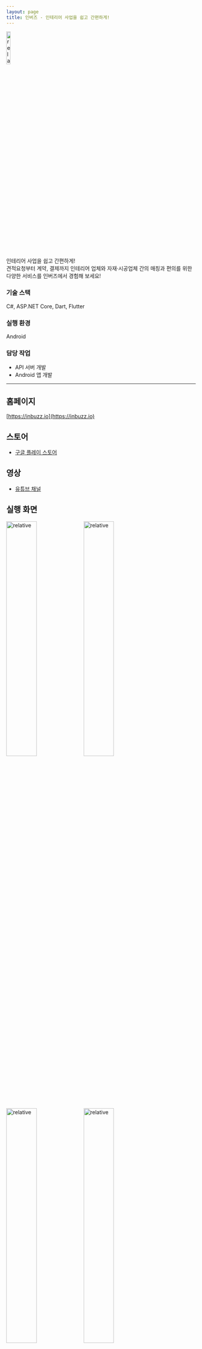 ```yaml
---
layout: page
title: 인버즈 - 인테리어 사업을 쉽고 간편하게!
---
```


<img src='{{ "/assets/images/app/inbuzz/icon.png" | relative_url }}' alt='relative' width="15%" height="15%">

인테리어 사업을 쉽고 간편하게!  
견적요청부터 계약, 결제까지 인테리어 업체와 자재·시공업체 간의 매칭과 편의를 위한 다양한 서비스를 인버즈에서 경험해 보세요!  

### 기술 스택
C#, ASP.NET Core, Dart, Flutter

### 실행 환경
Android  

### 담당 작업
* API 서버 개발
* Android 앱 개발

---

## 홈페이지
[https://inbuzz.io](https://inbuzz.io)  

## 스토어
* [구글 플레이 스토어](https://play.google.com/store/apps/details?id=com.twowhy.inbuzz)

## 영상
* [유튜브 채널](https://www.youtube.com/channel/UCeLNWlj8xMmgV435yJSAT4w)  

## 실행 화면
<img src='{{ "/assets/images/app/inbuzz/1.jpg" | relative_url }}' alt='relative' width="40%">
<img src='{{ "/assets/images/app/inbuzz/2.jpg" | relative_url }}' alt='relative' width="40%">

<img src='{{ "/assets/images/app/inbuzz/3.jpg" | relative_url }}' alt='relative' width="40%">
<img src='{{ "/assets/images/app/inbuzz/4.jpg" | relative_url }}' alt='relative' width="40%">

<img src='{{ "/assets/images/app/inbuzz/5.jpg" | relative_url }}' alt='relative' width="40%">
<img src='{{ "/assets/images/app/inbuzz/6.jpg" | relative_url }}' alt='relative' width="40%">


